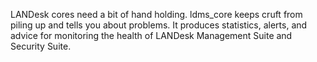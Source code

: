 LANDesk cores need a bit of hand holding. ldms\_core keeps cruft from piling up and tells you about problems. It produces statistics, alerts, and advice for monitoring the health of LANDesk Management Suite and Security Suite.